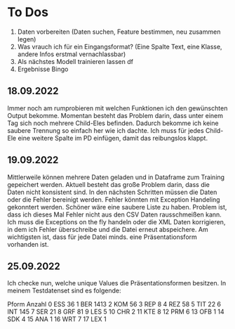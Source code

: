 # To Dos

1. Daten vorbereiten (Daten suchen, Feature bestimmen, neu zusammen legen)
2. Was vrauch ich für ein Eingangsformat? (Eine Spalte Text, eine Klasse, andere Infos erstmal vernachlassbar)
3. Als nächstes Modell trainieren lassen df
4. Ergebnisse Bingo




## 18.09.2022

Immer noch am rumprobieren mit welchen Funktionen ich den gewünschten Output bekomme. Momentan besteht das Problem darin, dass unter einem Tag sich noch mehrere Child-Eles befinden. Dadurch bekomme ich keine saubere Trennung so einfach her wie ich dachte. Ich muss für jedes Child-Ele eine weitere Spalte im PD einfügen, damit das reibungslos klappt. 

## 19.09.2022

Mittlerweile können mehrere Daten geladen und in Dataframe zum Training gepeichert werden. Aktuell besteht das große Problem darin, dass die Daten nicht konsistent sind. 
In den nächsten Schritten müssen die Daten oder die Fehler bereinigt werden. Fehler könnten mit Exception Handeling gekonntert werden. Schöner wäre eine saubere Liste zu haben. Problem ist, dass ich dieses Mal Fehler nicht aus den CSV Daten rausschmeißen kann. Ich muss die Exceptions on the fly handeln oder die XML Daten korrigieren, in dem ich Fehler überschreibe und die Datei erneut abspeichere. Am wichtigsten ist, dass für jede Datei minds. eine Präsentationsform vorhanden ist.

## 25.09.2022

Ich checke nun, welche unique Values die Präsentationsformen besitzen. In meinem Testdatenset sind es folgende:

   Pform  Anzahl
0    ESS      36
1    BER    1413
2    KOM      56
3    REP       8
4    REZ      58
5    TIT      22
6    INT     145
7    SER      21
8    GRF      81
9    LES       5
10   CHR       2
11   KTE       8
12   PRM       6
13   OFB       1
14   SDK       4
15   ANA       1
16   WRT       7
17   LEX       1